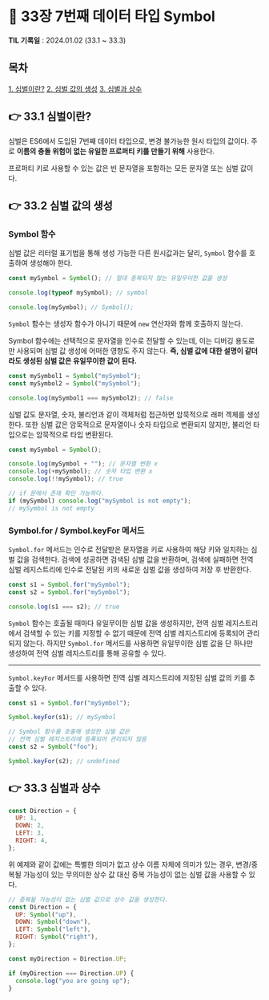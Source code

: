 # 📌 33장 7번째 데이터 타입 Symbol

**TIL 기록일** : 2024.01.02 (33.1 ~ 33.3)

## 목차

[1. 심벌이란?](#-331-심벌이란)
[2. 심벌 값의 생성](#-332-심벌-값의-생성)
[3. 심벌과 상수](#-333-심벌과-상수)

## 👉 33.1 심벌이란?

심벌은 ES6에서 도입된 7번째 데이터 타입으로, 변경 불가능한 원시 타입의 값이다. 주로 **이름의 충돌 위험이 없는 유일한 프로퍼티 키를 만들기 위해** 사용한다.

프로퍼티 키로 사용할 수 있는 값은 빈 문자열을 포함하는 모든 문자열 또는 심벌 값이다.

## 👉 33.2 심벌 값의 생성

### Symbol 함수

심벌 값은 리터럴 표기법을 통해 생성 가능한 다른 원시값과는 달리, `Symbol` 함수를 호출하여 생성해야 한다.

```javascript
const mySymbol = Symbol(); // 절대 중복되지 않는 유일무이한 값을 생성

console.log(typeof mySymbol); // symbol

console.log(mySymbol); // Symbol();
```

`Symbol` 함수는 생성자 함수가 아니기 때문에 `new` 연산자와 함께 호출하지 않는다.

Symbol 함수에는 선택적으로 문자열을 인수로 전달할 수 있는데, 이는 디버깅 용도로만 사용되며 심벌 값 생성에 어떠한 영향도 주지 않는다. **즉, 심벌 값에 대한 설명이 같더라도 생성된 심벌 값은 유일무이한 값이 된다.**

```javascript
const mySymbol1 = Symbol("mySymbol");
const mySymbol2 = Symbol("mySymbol");

console.log(mySymbol1 === mySymbol2); // false
```

심벌 값도 문자열, 숫자, 불리언과 같이 객체처럼 접근하면 암묵적으로 래퍼 겍체를 생성한다. 또한 심벌 값은 암묵적으로 문자열이나 숫자 타입으로 변환되지 않지만, 불리언 타입으로는 암묵적으로 타입 변환된다.

```javascript
const mySymbol = Symbol();

console.log(mySymbol + ""); // 문자열 변환 x
console.log(+mySymbol); // 숫자 타입 변환 x
console.log(!!mySymbol); // true

// if 문에서 존재 확인 가능하다.
if (mySymbol) console.log("mySymbol is not empty");
// mySymbol is not empty
```

### Symbol.for / Symbol.keyFor 메서드

`Symbol.for` 메서드는 인수로 전달받은 문자열을 키로 사용하여 해당 키와 일치하는 심벌 값을 검색한다. 검색에 성공하면 검색된 심벌 값을 반환하며, 검색에 실패하면 전역 심벌 레지스트리에 인수로 전달된 키의 새로운 심벌 값을 생성하여 저장 후 반환한다.

```javascript
const s1 = Symbol.for("mySymbol");
const s2 = Symbol.for("mySymbol");

console.log(s1 === s2); // true
```

`Symbol` 함수는 호출될 때마다 유일무이한 심벌 값을 생성하지만, 전역 심벌 레지스트리에서 검색할 수 있는 키를 지정할 수 없기 때문에 전역 심벌 레지스트리에 등록되어 관리되지 않는다.
하지만 `Symbol.for` 메서드를 사용하면 유일무이한 심벌 값을 단 하나만 생성하여 전역 심벌 레지스트리를 통해 공유할 수 있다.

---

`Symbol.keyFor` 메서드를 사용하면 전역 심벌 레지스트리에 저장된 심벌 값의 키를 추출할 수 있다.

```javascript
const s1 = Symbol.for("mySymbol");

Symbol.keyFor(s1); // mySymbol

// Symbol 함수를 호출해 생성한 심벌 값은
// 전역 심벌 레지스트리에 등록되어 관리되지 않음
const s2 = Symbol("foo");

Symbol.keyFor(s2); // undefined
```

## 👉 33.3 심벌과 상수

```javascript
const Direction = {
  UP: 1,
  DOWN: 2,
  LEFT: 3,
  RIGHT: 4,
};
```

위 예제와 같이 값에는 특별한 의미가 없고 상수 이름 자체에 의미가 있는 경우, 변경/중복될 가능성이 있는 무의미한 상수 값 대신 중복 가능성이 없는 심벌 값을 사용할 수 있다.

```javascript
// 중복될 가능성이 없는 심벌 값으로 상수 값을 생성한다.
const Direction = {
  UP: Symbol("up"),
  DOWN: Symbol("down"),
  LEFT: Symbol("left"),
  RIGHT: Symbol("right"),
};

const myDirection = Direction.UP;

if (myDirection === Direction.UP) {
  console.log("you are going up");
}
```
